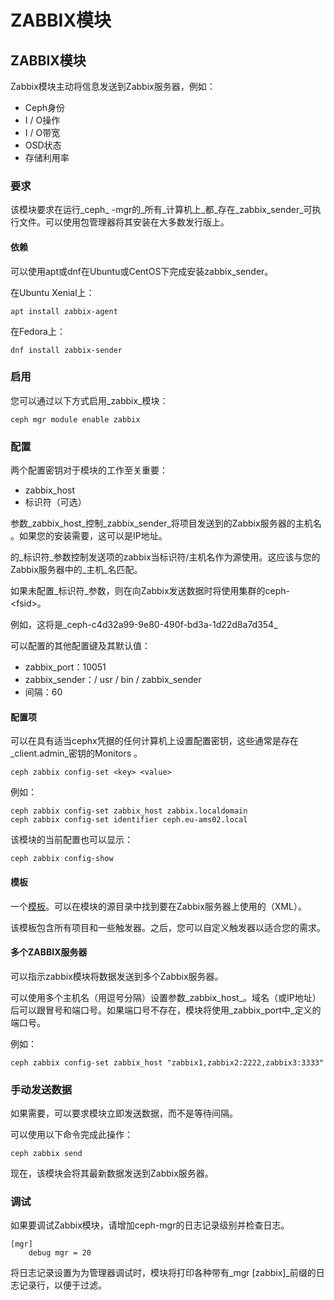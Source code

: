 # ZABBIX模块

## ZABBIX模块

Zabbix模块主动将信息发送到Zabbix服务器，例如：

* Ceph身份
* I / O操作
* I / O带宽
* OSD状态
* 存储利用率

### 要求

该模块要求在运行_ceph_ -mgr的_所有_计算机上_都_存在_zabbix\_sender_可执行文件。可以使用包管理器将其安装在大多数发行版上。

#### 依赖

可以使用apt或dnf在Ubuntu或CentOS下完成安装zabbix\_sender。

在Ubuntu Xenial上：

```text
apt install zabbix-agent
```

在Fedora上：

```text
dnf install zabbix-sender
```

### 启用

您可以通过以下方式启用_zabbix_模块：

```text
ceph mgr module enable zabbix
```

### 配置

两个配置密钥对于模块的工作至关重要：

* zabbix\_host
* 标识符（可选）

参数_zabbix\_host_控制_zabbix\_sender_将项目发送到的Zabbix服务器的主机名 。如果您的安装需要，这可以是IP地址。

的_标识符_参数控制发送项的zabbix当标识符/主机名作为源使用。这应该与您的Zabbix服务器中的_主机_名匹配。

如果未配置_标识符_参数，则在向Zabbix发送数据时将使用集群的ceph- &lt;fsid&gt;。

例如，这将是_ceph-c4d32a99-9e80-490f-bd3a-1d22d8a7d354_

可以配置的其他配置键及其默认值：

* zabbix\_port：10051
* zabbix\_sender：/ usr / bin / zabbix\_sender
* 间隔：60

#### 配置项

可以在具有适当cephx凭据的任何计算机上设置配置密钥，这些通常是存在_client.admin_密钥的Monitors 。

```text
ceph zabbix config-set <key> <value>
```

例如：

```text
ceph zabbix config-set zabbix_host zabbix.localdomain
ceph zabbix config-set identifier ceph.eu-ams02.local
```

该模块的当前配置也可以显示：

```text
ceph zabbix config-show
```

#### 模板

一个[模板](https://raw.githubusercontent.com/ceph/ceph/9c54334b615362e0a60442c2f41849ed630598ab/src/pybind/mgr/zabbix/zabbix_template.xml)。可以在模块的源目录中找到要在Zabbix服务器上使用的（XML）。

该模板包含所有项目和一些触发器。之后，您可以自定义触发器以适合您的需求。

#### 多个ZABBIX服务器

可以指示zabbix模块将数据发送到多个Zabbix服务器。

可以使用多个主机名（用逗号分隔）设置参数_zabbix\_host_。域名（或IP地址）后可以跟冒号和端口号。如果端口号不存在，模块将使用_zabbix\_port中_定义的端口号。

例如：

```text
ceph zabbix config-set zabbix_host "zabbix1,zabbix2:2222,zabbix3:3333"
```

### 手动发送数据

如果需要，可以要求模块立即发送数据，而不是等待间隔。

可以使用以下命令完成此操作：

```text
ceph zabbix send
```

现在，该模块会将其最新数据发送到Zabbix服务器。

### 调试

如果要调试Zabbix模块，请增加ceph-mgr的日志记录级别并检查日志。

```text
[mgr]
    debug mgr = 20
```

将日志记录设置为为管理器调试时，模块将打印各种带有_mgr \[zabbix\]_前缀的日志记录行，以便于过滤。

